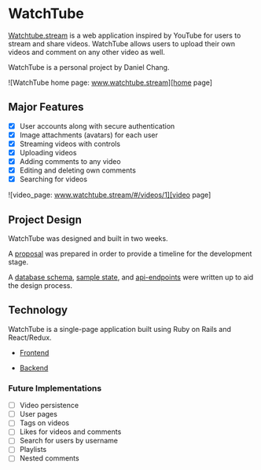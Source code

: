 # WatchTube

[Watchtube.stream][watchtube] is a web application inspired by YouTube for users to stream and share videos. WatchTube allows users to upload their own videos and comment on any other video as well.

WatchTube is a personal project by Daniel Chang.

[watchtube]: http://www.watchtube.stream

![WatchTube home page: www.watchtube.stream][home page]

[home page]: ./docs/images/home_page.png "WatchTube home page"

## Major Features
- [x] User accounts along with secure authentication
- [x] Image attachments (avatars) for each user
- [x] Streaming videos with controls
- [x] Uploading videos
- [x] Adding comments to any video
- [x] Editing and deleting own comments
- [x] Searching for videos

![video_page: www.watchtube.stream/#/videos/1][video page]

[video page]: ./docs/images/video_page.png "WatchTube video page"

## Project Design
WatchTube was designed and built in two weeks.

A [proposal][proposal] was prepared in order to provide a timeline for the development stage.

A [database schema][schema], [sample state][sample-state], and [api-endpoints][api-endpoints] were written up to aid the design process.

## Technology
WatchTube is a single-page application built using Ruby on Rails and React/Redux.
- [Frontend][frontend]

[frontend]: ./docs/frontend.md
- [Backend][backend]

[backend]: ./docs/backend.md


### Future Implementations
- [ ] Video persistence
- [ ] User pages
- [ ] Tags on videos
- [ ] Likes for videos and comments
- [ ] Search for users by username
- [ ] Playlists
- [ ] Nested comments

[proposal]: ./docs/README.md
[api-endpoints]: ./docs/api-endpoints.md
[schema]: ./docs/schema.md
[sample-state]: ./docs/sample-state.md
